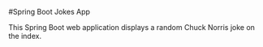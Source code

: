 #Spring Boot Jokes App

This Spring Boot web application displays a random Chuck Norris joke on the index.
